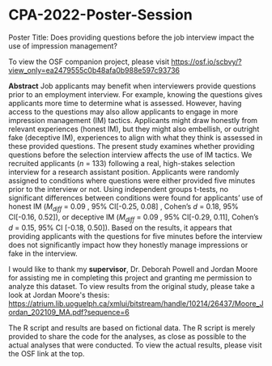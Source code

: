 # CPA-2022-Poster-Session
Poster Title: Does providing questions before the job interview impact the use of impression management?

To view the OSF companion project, please visit https://osf.io/scbvy/?view_only=ea2479555c0b48afa0b988e597c93736

<b>Abstract</b>
Job applicants may benefit when interviewers provide questions prior to an employment interview. For
example, knowing the questions gives applicants more time to determine what is assessed. However,
having access to the questions may also allow applicants to engage in more impression management
(IM) tactics. Applicants might draw honestly from relevant experiences (honest IM), but they might also
embellish, or outright fake (deceptive IM), experiences to align with what they think is assessed in these
provided questions. The present study examines whether providing questions before the selection
interview affects the use of IM tactics. We recruited applicants (_n_ = 133) following a real, high-stakes
selection interview for a research assistant position. Applicants were randomly assigned to conditions
where questions were either provided five minutes prior to the interview or not. Using independent
groups t-tests, no significant differences between conditions were found for applicants’ use of honest IM
(_M<sub>diff</sub>_ = 0.09 , 95% CI[-0.25, 0.08] , Cohen’s _d_ = 0.18, 95% CI[-0.16, 0.52]), or deceptive IM (_M<sub>diff</sub>_ = 0.09 ,
95% CI[-0.29, 0.11], Cohen’s _d_ = 0.15, 95% CI [-0.18, 0.50]). Based on the results, it appears that
providing applicants with the questions for five minutes before the interview does not significantly
impact how they honestly manage impressions or fake in the interview. 

I would like to thank my <b>supervisor</b>, Dr. Deborah Powell and Jordan Moore for assisting me in completing this project and granting me permission to analyze this dataset. To view results from the original study, please take a look at Jordan Moore's thesis: https://atrium.lib.uoguelph.ca/xmlui/bitstream/handle/10214/26437/Moore_Jordan_202109_MA.pdf?sequence=6

The R script and results are based on fictional data. The R script is merely provided to share the code for the analyses, as close as possible to the actual analyses that were conducted. To view the actual results, please visit the OSF link at the top. 
